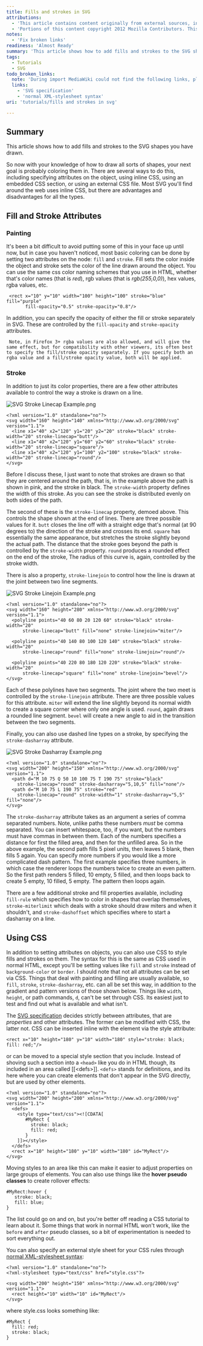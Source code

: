```yaml
---
title: Fills and strokes in SVG
attributions:
  - 'This article contains content originally from external sources, including ones licensed under the CC-BY-SA license. [![cc-by-sa-small-wpd.png](/assets/public/c/c8/cc-by-sa-small-wpd.png)](http://creativecommons.org/licenses/by-sa/3.0/us/)'
  - 'Portions of this content copyright 2012 Mozilla Contributors. This article contains work licensed under the Creative Commons Attribution-Sharealike License v2.5 or later. The original work is available at Mozilla Developer Network: [Article](https://developer.mozilla.org/en-US/docs/SVG/Tutorial/Fills_and_Strokes)'
notes:
  - 'Fix broken links'
readiness: 'Almost Ready'
summary: 'This article shows how to add fills and strokes to the SVG shapes you have drawn.'
tags:
  - Tutorials
  - SVG
todo_broken_links:
  note: 'During import MediaWiki could not find the following links, please fix and adjust this list.'
  links:
    - 'SVG specification'
    - 'normal XML-stylesheet syntax'
uri: 'tutorials/fills and strokes in svg'

---
```

## <span>Summary</span>

This article shows how to add fills and strokes to the SVG shapes you have drawn.

So now with your knowledge of how to draw all sorts of shapes, your next goal is probably coloring them in. There are several ways to do this, including specifying attributes on the object, using inline CSS, using an embedded CSS section, or using an external CSS file. Most SVG you'll find around the web uses inline CSS, but there are advantages and disadvantages for all the types.

## <span>Fill and Stroke Attributes</span>

### <span>Painting</span>

It's been a bit difficult to avoid putting some of this in your face up until now, but in case you haven't noticed, most basic coloring can be done by setting two attributes on the node: `fill` and `stroke`. Fill sets the color inside the object and stroke sets the color of the line drawn around the object. You can use the same css color naming schemes that you use in HTML, whether that's color names (that is *red*), rgb values (that is *rgb(255,0,0)*), hex values, rgba values, etc.

     <rect x="10" y="10" width="100" height="100" stroke="blue" fill="purple"
           fill-opacity="0.5" stroke-opacity="0.8"/>

In addition, you can specify the opacity of either the fill or stroke separately in SVG. These are controlled by the `fill-opacity` and `stroke-opacity` attributes.

     Note, in Firefox 3+ rgba values are also allowed, and will give the same effect, but for compatibility with other viewers, its often best to specify the fill/stroke opacity separately. If you specify both an rgba value and a fill/stroke opacity value, both will be applied.

### <span>Stroke</span>

In addition to just its color properties, there are a few other attributes available to control the way a stroke is drawn on a line.

 ![SVG Stroke Linecap Example.png](/assets/public/2/28/SVG_Stroke_Linecap_Example.png)

    <?xml version="1.0" standalone="no"?>
    <svg width="160" height="140" xmlns="http://www.w3.org/2000/svg" version="1.1">
      <line x1="40" x2="120" y1="20" y2="20" stroke="black" stroke-width="20" stroke-linecap="butt"/>
      <line x1="40" x2="120" y1="60" y2="60" stroke="black" stroke-width="20" stroke-linecap="square"/>
      <line x1="40" x2="120" y1="100" y2="100" stroke="black" stroke-width="20" stroke-linecap="round"/>
    </svg>

Before I discuss these, I just want to note that strokes are drawn so that they are centered around the path, that is, in the example above the path is shown in pink, and the stroke in black. The `stroke-width` property defines the width of this stroke. As you can see the stroke is distributed evenly on both sides of the path.

The second of these is the `stroke-linecap` property, demoed above. This controls the shape shown at the end of lines. There are three possible values for it. `butt` closes the line off with a straight edge that's normal (at 90 degrees to) the direction of the stroke and crosses its end. `square` has essentially the same appearance, but stretches the stroke slightly beyond the actual path. The distance that the stroke goes beyond the path is controlled by the `stroke-width` property. `round` produces a rounded effect on the end of the stroke, The radius of this curve is, again, controlled by the stroke width.

There is also a property, `stroke-linejoin` to control how the line is drawn at the joint between two line segments.

 ![SVG Stroke Linejoin Example.png](/assets/public/a/ad/SVG_Stroke_Linejoin_Example.png)

    <?xml version="1.0" standalone="no"?>
    <svg width="160" height="280" xmlns="http://www.w3.org/2000/svg" version="1.1">
      <polyline points="40 60 80 20 120 60" stroke="black" stroke-width="20"
          stroke-linecap="butt" fill="none" stroke-linejoin="miter"/>

      <polyline points="40 140 80 100 120 140" stroke="black" stroke-width="20"
          stroke-linecap="round" fill="none" stroke-linejoin="round"/>

      <polyline points="40 220 80 180 120 220" stroke="black" stroke-width="20"
          stroke-linecap="square" fill="none" stroke-linejoin="bevel"/>
    </svg>

Each of these polylines have two segments. The joint where the two meet is controlled by the `stroke-linejoin` attribute. There are three possible values for this attribute. `miter` will extend the line slightly beyond its normal width to create a square corner where only one angle is used. `round`, again draws a rounded line segment. `bevel` will create a new angle to aid in the transition between the two segments.

Finally, you can also use dashed line types on a stroke, by specifying the `stroke-dasharray` attribute.

![SVG Stroke Dasharray Example.png](/assets/public/4/4a/SVG_Stroke_Dasharray_Example.png)

    <?xml version="1.0" standalone="no"?>
    <svg width="200" height="150" xmlns="http://www.w3.org/2000/svg" version="1.1">
      <path d="M 10 75 Q 50 10 100 75 T 190 75" stroke="black"
        stroke-linecap="round" stroke-dasharray="5,10,5" fill="none"/>
      <path d="M 10 75 L 190 75" stroke="red"
        stroke-linecap="round" stroke-width="1" stroke-dasharray="5,5" fill="none"/>
    </svg>

The `stroke-dasharray` attribute takes as an argument a series of comma separated numbers. Note, unlike paths these numbers *must* be comma separated. You can insert whitespace, too, if you want, but the numbers must have commas in between them. Each of the numbers specifies a distance for first the filled area, and then for the unfilled area. So in the above example, the second path fills 5 pixel units, then leaves 5 blank, then fills 5 again. You can specify more numbers if you would like a more complicated dash pattern. The first example specifies three numbers, in which case the renderer loops the numbers twice to create an even pattern. So the first path renders 5 filled, 10 empty, 5 filled, and then loops back to create 5 empty, 10 filled, 5 empty. The pattern then loops again.

There are a few additional stroke and fill properties available, including `fill-rule` which specifies how to color in shapes that overlap themselves, `stroke-miterlimit` which deals with a stroke should draw miters and when it shouldn't, and `stroke-dashoffset` which specifies where to start a dasharray on a line.

## <span>Using CSS</span>

In addition to setting attributes on objects, you can also use CSS to style fills and strokes on them. The syntax for this is the same as CSS used in normal HTML, except you'll be setting values like `fill` and `stroke` instead of `background-color` or `border`. I should note that not all attributes can be set via CSS. Things that deal with painting and filling are usually available, so `fill`, `stroke`, `stroke-dasharray`, etc. can all be set this way, in addition to the gradient and pattern versions of those shown below. Things like `width`, `height`, or path commands, `d`, can't be set through CSS. Its easiest just to test and find out what is available and what isn't.

The [SVG specification](/w/index.php?title=SVG_specification&action=edit&redlink=1) decides strictly between attributes, that are *properties* and other attributes. The former can be modified with CSS, the latter not. CSS can be inserted inline with the element via the style attribute:

    <rect x="10" height="180" y="10" width="180" style="stroke: black; fill: red;"/>

or can be moved to a special style section that you include. Instead of shoving such a section into a `<head>` like you do in HTML though, its included in an area called [[\<defs\>]]. `<defs>` stands for definitions, and its here where you can create elements that don't appear in the SVG directly, but are used by other elements.

    <?xml version="1.0" standalone="no"?>
    <svg width="200" height="200" xmlns="http://www.w3.org/2000/svg" version="1.1">
      <defs>
        <style type="text/css"><![CDATA[
           #MyRect {
             stroke: black;
             fill: red;
           }
        ]]></style>
      </defs>
      <rect x="10" height="180" y="10" width="180" id="MyRect"/>
    </svg>

Moving styles to an area like this can make it easier to adjust properties on large groups of elements. You can also use things like the **hover pseudo classes** to create rollover effects:

    #MyRect:hover {
       stroke: black;
       fill: blue;
    }

The list could go on and on, but you're better off reading a CSS tutorial to learn about it. Some things that work in normal HTML won't work, like the `before` and `after` pseudo classes, so a bit of experimentation is needed to sort everything out.

You can also specify an external style sheet for your CSS rules through [normal XML-stylesheet syntax](/w/index.php?title=normal_XML-stylesheet_syntax&action=edit&redlink=1):

    <?xml version="1.0" standalone="no"?>
    <?xml-stylesheet type="text/css" href="style.css"?>

    <svg width="200" height="150" xmlns="http://www.w3.org/2000/svg" version="1.1">
      <rect height="10" width="10" id="MyRect"/>
    </svg>

where style.css looks something like:

    #MyRect {
      fill: red;
      stroke: black;
    }